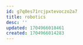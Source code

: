 ```yaml
---
id: g7q0es71rcjpxtevoczo2a7
title: robotics
desc: ''
updated: 1704966018461
created: 1704966014283
---
```

